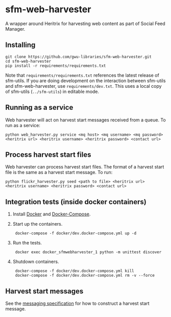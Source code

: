 # sfm-web-harvester
A wrapper around Heritrix for harvesting web content as part of Social Feed Manager.

## Installing
    git clone https://github.com/gwu-libraries/sfm-web-harvester.git
    cd sfm-web-harvester
    pip install -r requirements/requirements.txt

Note that `requirements/requirements.txt` references the latest release of sfm-utils.
If you are doing development on the interaction between sfm-utils and sfm-web-harvester,
use `requirements/dev.txt`. This uses a local copy of sfm-utils (`../sfm-utils`)
in editable mode.


## Running as a service
Web harvester will act on harvest start messages received from a queue. To run as a service:

    python web_harvester.py service <mq host> <mq username> <mq password> <heritrix url> <heritrix username> <heritrix password> <contact url>
    
## Process harvest start files
Web harvester can process harvest start files. The format of a harvest start file is the same as a harvest start message.  To run:

    python flickr_harvester.py seed <path to file> <heritrix url> <heritrix username> <heritrix password> <contact url>

## Integration tests (inside docker containers)
1. Install [Docker](https://docs.docker.com/installation/) and [Docker-Compose](https://docs.docker.com/compose/install/).
2. Start up the containers.

        docker-compose -f docker/dev.docker-compose.yml up -d

3. Run the tests.

        docker exec docker_sfmwebharvester_1 python -m unittest discover

4. Shutdown containers.

        docker-compose -f docker/dev.docker-compose.yml kill
        docker-compose -f docker/dev.docker-compose.yml rm -v --force
        

## Harvest start messages
See the [messaging specification](http://sfm.readthedocs.org/en/latest/messaging_spec.html#web-resource-harvest-start-message) for how to construct a harvest start message.
